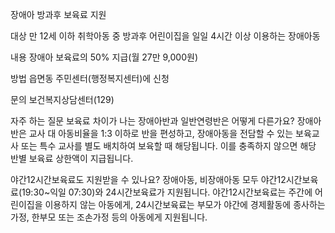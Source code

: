 장애아 방과후 보육료 지원

대상
만 12세 이하 취학아동 중 방과후 어린이집을 일일 4시간 이상 이용하는 장애아동

내용
장애아 보육료의 50% 지급(월 27만 9,000원)

방법
읍면동 주민센터(행정복지센터)에 신청

문의
보건복지상담센터(129)

자주 하는 질문
보육료 차이가 나는 장애아반과 일반연령반은 어떻게 다른가요?
장애아반은 교사 대 아동비율을 1:3 이하로 반을 편성하고, 장애아동을 전담할 수 있는 보육교사 또는 특수 교사를 별도 배치하여 보육할 때 해당됩니다. 이를 충족하지 않으면 해당 반별 보육료 상한액이 지급됩니다.
  
야간12시간보육료도 지원받을 수 있나요?
장애아동, 비장애아동 모두 야간12시간보육료(19:30~익일 07:30)와 24시간보육료가 지원됩니다. 야간12시간보육료는 주간에 어린이집을 이용하지 않는 아동에게, 24시간보육료는 부모가 야간에 경제활동에 종사하는 가정, 한부모 또는 조손가정 등의 아동에게 지원됩니다.
